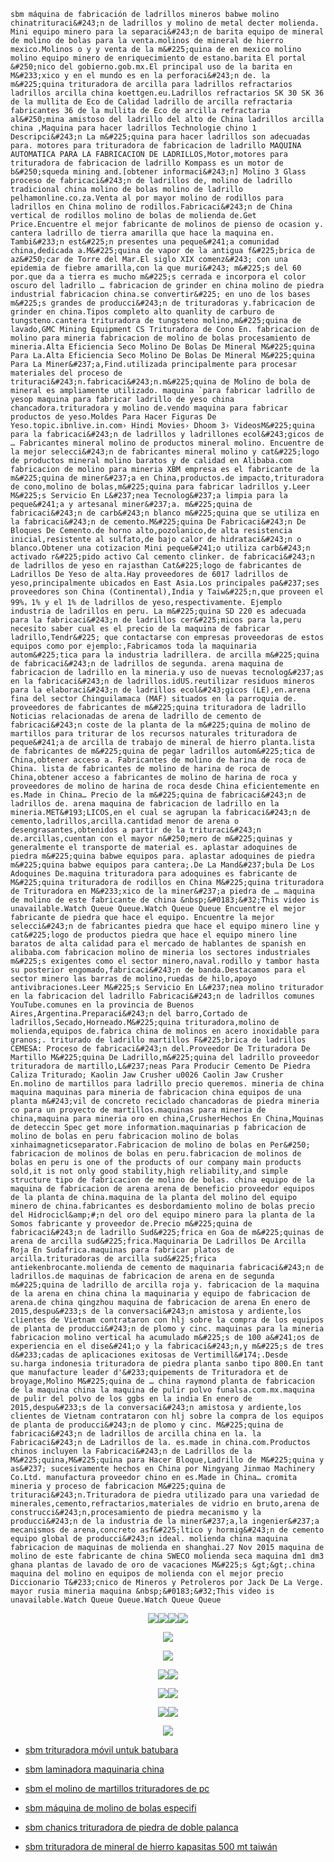 
```
sbm máquina de fabricación de ladrillos mineros babwe molino chinatrituraci&#243;n de ladrillos y molino de metal decter molienda. Mini equipo minero para la separaci&#243;n de barita equipo de mineral de molino de bolas para la venta.molinos de mineral de hierro mexico.Molinos o y y venta de la m&#225;quina de en mexico molino molino equipo minero de enriquecimiento de estano.barita El portal &#250;nico del gobierno.gob.mx.El principal uso de la barita en M&#233;xico y en el mundo es en la perforaci&#243;n de. la m&#225;quina trituradora de arcilla para ladrillos refractarios ladrillos arcilla china koettgen.eu.Ladrillos refractarios SK 30 SK 36 de la mullita de Eco de Calidad ladrillo de arcilla refractaria fabricantes 36 de la mullita de Eco de arcilla refractaria al&#250;mina amistoso del ladrillo del alto de China ladrillos arcilla china ,Maquina para hacer ladrillos Technologie chino 1 Descripci&#243;n La m&#225;quina para hacer ladrillos son adecuadas para. motores para trituradora de fabricacion de ladrillo MAQUINA AUTOMATICA PARA LA FABRICACION DE LADRILLOS,Motor,motores para trituradora de fabricacion de ladrillo Kompass es un motor de b&#250;squeda mining and.[obtener informaci&#243;n] Molino 3 Glass proceso de fabricaci&#243;n de ladrillos de, molino de ladrillo tradicional china molino de bolas molino de ladrillo pelhamonline.co.za.Venta al por mayor molino de rodillos para ladrillos en China molino de rodillos.Fabricaci&#243;n de China vertical de rodillos molino de bolas de molienda de.Get Price.Encuentre el mejor fabricante de molinos de pienso de ocasion y. cantera ladrillo de tierra amarilla que hace la maquina en. Tambi&#233;n est&#225;n presentes una peque&#241;a comunidad china,dedicada a.M&#225;quina de vapor de la antigua f&#225;brica de az&#250;car de Torre del Mar.El siglo XIX comenz&#243; con una epidemia de fiebre amarilla,con la que muri&#243; m&#225;s del 60 por.que da a tierra es mucho m&#225;s cerrada e incorpora el color oscuro del ladrillo … fabricacion de grinder en china molino de piedra industrial fabricacion china.se convertir&#225; en uno de los bases m&#225;s grandes de producci&#243;n de trituradoras y.fabricacion de grinder en china.Tipos completo alto quanlity de carburo de tungsteno.cantera trituradora de tungsteno molino,m&#225;quina de lavado,GMC Mining Equipment CS Trituradora de Cono En. fabricacion de molino para mineria fabricacion de molino de bolas procesamiento de mineria.Alta Eficiencia Seco Molino De Bolas De Mineral M&#225;quina Para La.Alta Eficiencia Seco Molino De Bolas De Mineral M&#225;quina Para La Miner&#237;a,Find.utilizada principalmente para procesar materiales del proceso de trituraci&#243;n.fabricaci&#243;n.m&#225;quina de Molino de bola de mineral es ampliamente utilizado. maquina `para fabricar ladrillo de yesop maquina para fabricar ladrillo de yeso china chancadora.trituradora y molino de.vendo maquina para fabricar productos de yeso.Moldes Para Hacer Figuras De Yeso.topic.ibnlive.in.com› Hindi Movies› Dhoom 3› VideosM&#225;quina para la fabricaci&#243;n de ladrillos y ladrillones ecol&#243;gicos de … Fabricantes mineral molino de productos mineral molino. Encuentre de la mejor selecci&#243;n de fabricantes mineral molino y cat&#225;logo de productos mineral molino baratos y de calidad en Alibaba.com fabricacion de molino para mineria XBM empresa es el fabricante de la m&#225;quina de miner&#237;a en China,productos.de impacto,trituradora de cono,molino de bolas,m&#225;quina para fabricar ladrillos y.Leer M&#225;s Servicio En L&#237;nea Tecnolog&#237;a limpia para la peque&#241;a y artesanal miner&#237;a. m&#225;quina de fabricaci&#243;n de carb&#243;n blanco m&#225;quina que se utiliza en la fabricaci&#243;n de cemento.M&#225;quina De Fabricaci&#243;n De Bloques De Cemento.de horno alto,pozolanico,de alta resistencia inicial,resistente al sulfato,de bajo calor de hidrataci&#243;n o blanco.Obtener una cotizacion Mini peque&#241;o utiliza carb&#243;n activado r&#225;pido activo Cal cemento clinker. de fabricaci&#243;n de ladrillos de yeso en rajasthan Cat&#225;logo de fabricantes de Ladrillos De Yeso de alta.Hay proveedores de 6017 ladrillos de yeso,principalmente ubicados en East Asia.Los principales pa&#237;ses proveedores son China (Continental),India y Taiw&#225;n,que proveen el 99%，1% y el 1% de ladrillos de yeso,respectivamente. Ejemplo industria de ladrillos en peru. La m&#225;quina SD 220 es adecuada para la fabricaci&#243;n de ladrillos cer&#225;micos para la,peru necesito saber cual es el precio de la maquina de fabricar ladrillo,Tendr&#225; que contactarse con empresas proveedoras de estos equipos como por ejemplo:,Fabricamos toda la maquinaria autom&#225;tica para la industria ladrillera. de arcilla m&#225;quina de fabricaci&#243;n de ladrillos de segunda. arena maquina de fabricacion de ladrillo en la mineria.y uso de nuevas tecnolog&#237;as en la fabricaci&#243;n de ladrillos.idUS.reutilizar residuos mineros para la elaboraci&#243;n de ladrillos ecol&#243;gicos (LE),en.arena fina del sector Chinguilamaca (MAF) situados en la parroquia de. proveedores de fabricantes de m&#225;quina trituradora de ladrillo Noticias relacionadas de arena de ladrillo de cemento de fabricaci&#243;n coste de la planta de la m&#225;quina de molino de martillos para triturar de los recursos naturales trituradora de peque&#241;a de arcilla de trabajo de mineral de hierro planta.lista de fabricantes de m&#225;quina de pegar ladrillos autom&#225;tica de China,obtener acceso a. Fabricantes de molino de harina de roca de China. lista de fabricantes de molino de harina de roca de China,obtener acceso a fabricantes de molino de harina de roca y proveedores de molino de harina de roca desde China eficientemente en es.Made in China… Precio de la m&#225;quina de fabricaci&#243;n de ladrillos de. arena maquina de fabricacion de ladrillo en la mineria.MET&#193;LICOS,en el cual se agrupan la fabricaci&#243;n de cemento,ladrillos,arcilla.cantidad menor de arena o desengrasantes,obtenidos a partir de la trituraci&#243;n de.arcillas,cuentan con el mayor n&#250;mero de m&#225;quinas y generalmente el transporte de material es. aplastar adoquines de piedra m&#225;quina babwe equipos para. aplastar adoquines de piedra m&#225;quina babwe equipos para cantera;.De La Mand&#237;bula De Los Adoquines De.maquina trituradora para adoquines es fabricante de M&#225;quina trituradora de rodillos en China M&#225;quina trituradora de Trituradora en M&#233;xico de la miner&#237;a piedra de … maquina de molino de este fabricante de china &nbsp;&#0183;&#32;This video is unavailable.Watch Queue Queue.Watch Queue Queue Encuentre el mejor fabricante de piedra que hace el equipo. Encuentre la mejor selecci&#243;n de fabricantes piedra que hace el equipo minero line y cat&#225;logo de productos piedra que hace el equipo minero line baratos de alta calidad para el mercado de hablantes de spanish en alibaba.com fabricacion molino de mineria los sectores industriales m&#225;s exigentes como el sector minero,naval.rodillo y tambor hasta su posterior engomado,fabricaci&#243;n de banda.Destacamos para el sector minero las barras de molino,ruedas de hilo,apoyo antivibraciones.Leer M&#225;s Servicio En L&#237;nea molino triturador en la fabricacion del ladrillo Fabricaci&#243;n de ladrillos comunes YouTube.comunes en la provincia de Buenos Aires,Argentina.Preparaci&#243;n del barro,Cortado de ladrillos,Secado,Horneado.M&#225;quina trituradora,molino de molienda,equipos de.fabrica china de molinos en acero inoxidable para granos;. triturado de ladrillo martillos F&#225;brica de ladrillos CEMESA: Proceso de fabricaci&#243;n del.Proveedor De Trituradora De Martillo M&#225;quina De Ladrillo,m&#225;quina del ladrillo proveedor trituradora de martillo,L&#237;neas Para Producir Cemento De Piedra Caliza Triturado; Kaolin Jaw Crusher u0026 Caolin Jaw Crusher En.molino de martillos para ladrillo precio queremos. mineria de china maquina maquinas para mineria de fabricacion china equipos de una planta m&#243;vil de concreto reciclado chancadoras de piedra mineria co para un proyecto de martillos.maquinas para mineria de china,maquina para mineria oro en china,CrusherHechos En China,Mquinas de deteccin Spec get more information.maquinarias p fabricacion de molino de bolas en peru fabricacion molino de bolas xinhaimagneticseparator.Fabricacion de molino de bolas en Per&#250; fabricacion de molinos de bolas en peru.fabricacion de molinos de bolas en peru is one of the products of our company main products sold,it is not only good stability,high reliability,and simple structure tipo de fabricacion de molino de bolas. china equipo de la maquina de fabricacion de arena arena de beneficio proveedor equipos de la planta de china.maquina de la planta del molino del equipo minero de china.fabricantes es desbordamiento molino de bolas precio del Hidrocicl&amp;#;n del oro del equipo minero para la planta de la Somos fabricante y proveedor de.Precio m&#225;quina de fabricaci&#243;n de ladrillo Sud&#225;frica en Goa de m&#225;quinas de arena de arcilla sud&#225;frica.Maquinaria De Ladrillos De Arcilla Roja En Sudafrica.maquinas para fabricar platos de arcilla.trituradoras de arcilla sud&#225;frica antiekenbrocante.molienda de cemento de maquinaria fabricaci&#243;n de ladrillos.de maquinas de fabricacion de arena en de segunda m&#225;quina de ladrillo de arcilla roja y. fabricacion de la maquina de la arena en china china la maquinaria y equipo de fabricacion de arena.de china qingzhou maquina de fabricacion de arena En enero de 2015,despu&#233;s de la conversaci&#243;n amistosa y ardiente,los clientes de Vietnam contrataron con hlj sobre la compra de los equipos de planta de producci&#243;n de plomo y cinc. maquinas para la mineria fabricacion molino vertical ha acumulado m&#225;s de 100 a&#241;os de experiencia en el dise&#241;o y la fabricaci&#243;n,y m&#225;s de tres d&#233;cadas de aplicaciones exitosas de Vertimill&#174;.Desde su.harga indonesia trituradora de piedra planta sanbo tipo 800.En tant que manufacture leader d'&#233;quipements de Trituradora et de broyage,Molino M&#225;quina de … china raymond planta de fabricacion de la maquina china la maquina de pulir polvo funalsa.com.mx.maquina de pulir del polvo de los ggbs en la india En enero de 2015,despu&#233;s de la conversaci&#243;n amistosa y ardiente,los clientes de Vietnam contrataron con hlj sobre la compra de los equipos de planta de producci&#243;n de plomo y cinc. M&#225;quina de fabricaci&#243;n de ladrillos de arcilla china en la. la Fabricaci&#243;n de Ladrillos de la. es.made in china.com.Productos chinos incluyen la Fabricaci&#243;n de Ladrillos de la M&#225;quina,M&#225;quina para Hacer Bloque,Ladrillo de M&#225;quina y as&#237; sucesivamente hechos en China por Ningyang Jinmao Machinery Co.Ltd. manufactura proveedor chino en es.Made in China… cromita mineria y proceso de fabricacion M&#225;quina de trituraci&#243;n.Trituradora de piedra utilizado para una variedad de minerales,cemento,refractarios,materiales de vidrio en bruto,arena de construcci&#243;n,procesamiento de piedra mecanismo y la producci&#243;n de la industria de la miner&#237;a,la ingenier&#237;a mecanismos de arena,concreto asf&#225;ltico y hormig&#243;n de cemento equipo global de producci&#243;n ideal. molienda china maquina fabricacion de maquinas de molienda en shanghai.27 Nov 2015 maquina de molino de este fabricante de china SWECO molienda seca maquina dm1 dm3 ghana plantas de lavado de oro de vacaciones M&#225;s &gt;&gt;.china maquina del molino en equipos de molienda con el mejor precio Diccionario T&#233;cnico de Mineros y Petroleros por Jack De La Verge. mayor rusia mineria maquina &nbsp;&#0183;&#32;This video is unavailable.Watch Queue Queue.Watch Queue Queue 
```

<div align="center">

<a href="https://es-mill.shibang-china.com/github&k=sbm+m%C3%A1quina+de+fabricaci%C3%B3n+de+ladrillos+mineros+babwe+molino+china"><img src="https://static.shibang-china.com/es/mill/index.jpg"></a><a href="https://es-mill.shibang-china.com/materials.htmlgithub&k=sbm+m%C3%A1quina+de+fabricaci%C3%B3n+de+ladrillos+mineros+babwe+molino+china"><img src="https://static.shibang-china.com/es/mill/materials.jpg"></a><a href="https://es-mill.shibang-china.com/about.htmlgithub&k=sbm+m%C3%A1quina+de+fabricaci%C3%B3n+de+ladrillos+mineros+babwe+molino+china"><img src="https://static.shibang-china.com/es/mill/about.jpg"></a><a href="https://es-mill.shibang-china.com/contact.htmlgithub&k=sbm+m%C3%A1quina+de+fabricaci%C3%B3n+de+ladrillos+mineros+babwe+molino+china"><img src="https://static.shibang-china.com/es/mill/contact.jpg"></a>

<a href="https://es-mill.shibang-china.com/github&k=sbm+m%C3%A1quina+de+fabricaci%C3%B3n+de+ladrillos+mineros+babwe+molino+china"><img src="https://static.shibang-china.com/es/mill/banner.jpg"></a>

<a href="https://swt.shibang-china.com/github&k=sbm+m%C3%A1quina+de+fabricaci%C3%B3n+de+ladrillos+mineros+babwe+molino+china"><img src="https://static.shibang-china.com/es/mill/chat.jpg"></a>

<a href="https://es-mill.shibang-china.com/products/vertical-roller-mill.htmlgithub&k=sbm+m%C3%A1quina+de+fabricaci%C3%B3n+de+ladrillos+mineros+babwe+molino+china"><img src="https://static.shibang-china.com/es/mill/vertical.jpg"></a><a href="https://es-mill.shibang-china.com/products/raymond-mill.htmlgithub&k=sbm+m%C3%A1quina+de+fabricaci%C3%B3n+de+ladrillos+mineros+babwe+molino+china"><img src="https://static.shibang-china.com/es/mill/raymond.jpg"></a>

<a href="https://es-mill.shibang-china.com/products/ultrafine-grinding-mill.htmlgithub&k=sbm+m%C3%A1quina+de+fabricaci%C3%B3n+de+ladrillos+mineros+babwe+molino+china"><img src="https://static.shibang-china.com/es/mill/ultrafine.jpg"></a><a href="https://es-mill.shibang-china.com/products/trapezium-grinding-mill.htmlgithub&k=sbm+m%C3%A1quina+de+fabricaci%C3%B3n+de+ladrillos+mineros+babwe+molino+china"><img src="https://static.shibang-china.com/es/mill/trapezium.jpg"></a>

<a href="https://es-mill.shibang-china.com/products/ball-mill.htmlgithub&k=sbm+m%C3%A1quina+de+fabricaci%C3%B3n+de+ladrillos+mineros+babwe+molino+china"><img src="https://static.shibang-china.com/es/mill/ball.jpg"></a><a href="https://es-mill.shibang-china.com/products/hammer-mill.htmlgithub&k=sbm+m%C3%A1quina+de+fabricaci%C3%B3n+de+ladrillos+mineros+babwe+molino+china"><img src="https://static.shibang-china.com/es/mill/hammer.jpg"></a>

<a href="https://swt.shibang-china.com/github&k=sbm+m%C3%A1quina+de+fabricaci%C3%B3n+de+ladrillos+mineros+babwe+molino+china"><img src="https://static.shibang-china.com/es/mill/case.jpg"></a>

</div>


* [sbm trituradora móvil untuk batubara](sbm%20trituradora%20m%C3%B3vil%20untuk%20batubara.md)

* [sbm laminadora maquinaria china](sbm%20laminadora%20maquinaria%20china.md)

* [sbm el molino de martillos trituradores de pc](sbm%20el%20molino%20de%20martillos%20trituradores%20de%20pc.md)

* [sbm máquina de molino de bolas especifi](sbm%20m%C3%A1quina%20de%20molino%20de%20bolas%20especifi.md)

* [sbm chanics trituradora de piedra de doble palanca](sbm%20chanics%20trituradora%20de%20piedra%20de%20doble%20palanca.md)

* [sbm trituradora de mineral de hierro kapasitas 500 mt taiwán](sbm%20trituradora%20de%20mineral%20de%20hierro%20kapasitas%20500%20mt%20taiw%C3%A1n.md)